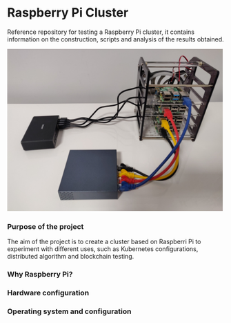 # Raspberry Pi Cluster
Reference repository for testing a Raspberry Pi cluster, it contains information on the construction, scripts and analysis of the results obtained.


<img src="https://github.com/engineering87/RaspberryPiCluster/blob/main/img/cluster001.jpg" width="500">

### Purpose of the project
The aim of the project is to create a cluster based on Raspberri Pi to experiment with different uses, such as Kubernetes configurations, distributed algorithm and blockchain testing.

### Why Raspberry Pi?

### Hardware configuration

### Operating system and configuration
